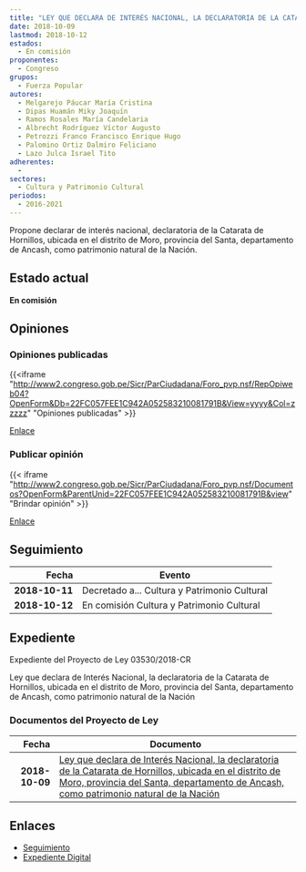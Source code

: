 ```yaml
---
title: "LEY QUE DECLARA DE INTERÉS NACIONAL, LA DECLARATORIA DE LA CATARATA DE HORNILLOS, UBICADA EN EL DISTRITO DE MORO, PROVINCIA DEL SANTA, DEPARTAMENTO DE ANCASH, COMO PATRIMONIO NATURAL DE LA NACIÓN"
date: 2018-10-09
lastmod: 2018-10-12
estados: 
  - En comisión
proponentes: 
  - Congreso
grupos: 
  - Fuerza Popular
autores: 
  - Melgarejo Páucar María Cristina
  - Dipas Huamán Miky Joaquín
  - Ramos Rosales María Candelaria
  - Albrecht Rodríguez Víctor Augusto
  - Petrozzi Franco Francisco Enrique Hugo
  - Palomino Ortiz Dalmiro Feliciano
  - Lazo Julca Israel Tito
adherentes: 
  - 
sectores: 
  - Cultura y Patrimonio Cultural
periodos: 
  - 2016-2021
---
```


Propone declarar de interés nacional, declaratoria de la Catarata de Hornillos, ubicada en el distrito de Moro, provincia del Santa, departamento de Ancash, como patrimonio natural de la Nación.


## Estado actual

**En comisión**

## Opiniones

### Opiniones publicadas

{{<iframe "http://www2.congreso.gob.pe/Sicr/ParCiudadana/Foro_pvp.nsf/RepOpiweb04?OpenForm&Db=22FC057FEE1C942A052583210081791B&View=yyyy&Col=zzzzz" "Opiniones publicadas" >}}

[Enlace](http://www2.congreso.gob.pe/Sicr/ParCiudadana/Foro_pvp.nsf/RepOpiweb04?OpenForm&Db=22FC057FEE1C942A052583210081791B&View=yyyy&Col=zzzzz)
### Publicar opinión

{{< iframe "http://www2.congreso.gob.pe/Sicr/ParCiudadana/Foro_pvp.nsf/Documentos?OpenForm&ParentUnid=22FC057FEE1C942A052583210081791B&view" "Brindar opinión" >}}

[Enlace](http://www2.congreso.gob.pe/Sicr/ParCiudadana/Foro_pvp.nsf/Documentos?OpenForm&ParentUnid=22FC057FEE1C942A052583210081791B&view)

## Seguimiento

| Fecha | Evento |
|------:|--------|
| **2018-10-11** | Decretado a... Cultura y Patrimonio Cultural|
| **2018-10-12** | En comisión Cultura y Patrimonio Cultural|


## Expediente

Expediente del Proyecto de Ley 03530/2018-CR

Ley que declara de Interés Nacional, la declaratoria de la Catarata de Hornillos, ubicada en el distrito de Moro, provincia del Santa, departamento de Ancash, como patrimonio natural de la Nación


### Documentos del Proyecto de Ley

| Fecha | Documento |
|------:|--------|
| **2018-10-09** | [Ley que declara de Interés Nacional, la declaratoria de la Catarata de Hornillos, ubicada en el distrito de Moro, provincia del Santa, departamento de Ancash, como patrimonio natural de la Nación](http://www.leyes.congreso.gob.pe/Documentos/2016_2021/Proyectos_de_Ley_y_de_Resoluciones_Legislativas/PL0353020181009.PDF) |

## Enlaces 

- [Seguimiento](http://www2.congreso.gob.pe/Sicr/TraDocEstProc/CLProLey2016.nsf/f7fff46988ca05b1052578e100829cc7/6a763e4a767fc4c305258321007dc2bf?OpenDocument)
- [Expediente Digital](http://www2.congreso.gob.pe/Sicr/TraDocEstProc/CLProLey2016.nsf/f7fff46988ca05b1052578e100829cc7/6a763e4a767fc4c305258321007dc2bf?OpenDocument&Click=05257FB7005EB655.eb71d0cf91d8294e05256cdf006b5706/$Body/0.1C6C)
